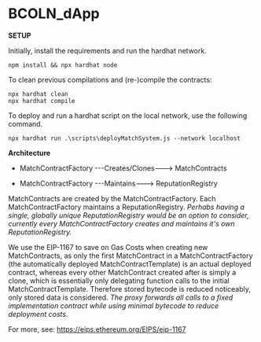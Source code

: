 # BCOLN_dApp

**SETUP**

Initially, install the requirements and run the hardhat network.
```shell
npm install && npx hardhat node
```

To clean previous compilations and (re-)compile the contracts:

```shell
npx hardhat clean
npx hardhat compile
```

To deploy and run a hardhat script on the local network, use the following command.

```shell
npx hardhat run .\scripts\deployMatchSystem.js --network localhost
```



**Architecture**

- MatchContractFactory ---Creates/Clones---> MatchContracts

- MatchContractFactory ---Maintains---> ReputationRegistry

MatchContracts are created by the MatchContractFactory. Each MatchContractFactory maintains a ReputationRegistry. *Perhabs having a single, globally unique ReputationRegistry would be an option to consider, currently every MatchContractFactory creates and maintains it's own ReputationRegistry.*

We use the EIP-1167 to save on Gas Costs when creating new MatchContracts, as only the first MatchContract in a MatchContractFactory (the automatically deployed MatchContractTemplate) is an actual deployed contract, whereas every other MatchContract created after is simply a clone, which is essentially only delegating function calls to the initial MatchContractTemplate. Therefore stored bytecode is reduced noticeably, only stored data is considered.
*The proxy forwards all calls to a fixed implementation contract while using minimal bytecode to reduce deployment costs.*

For more, see: https://eips.ethereum.org/EIPS/eip-1167